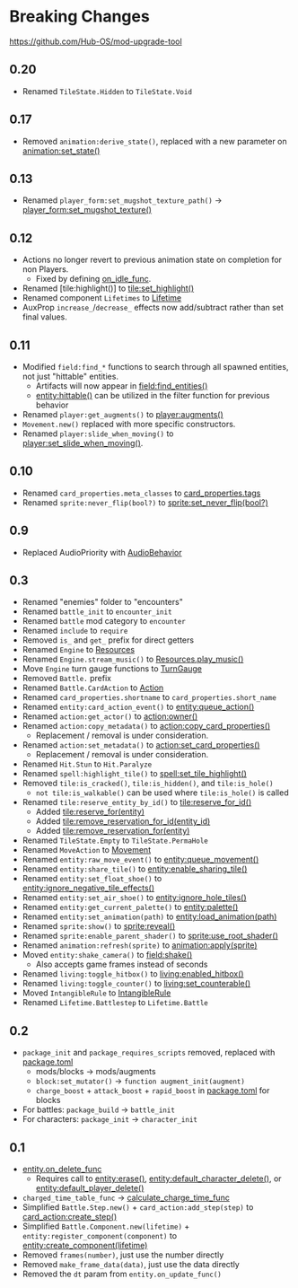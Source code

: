 # Breaking Changes

https://github.com/Hub-OS/mod-upgrade-tool

## 0.20

- Renamed `TileState.Hidden` to `TileState.Void`

## 0.17

- Removed `animation:derive_state()`, replaced with a new parameter on [animation:set_state()](/client/lua-api/resource-api/animation#animationset_statestate-frame_data)

## 0.13

- Renamed `player_form:set_mugshot_texture_path()` -> [player_form:set_mugshot_texture()](/client/lua-api/entity-api/player#player_formset_mugshot_texturepath)

## 0.12

- Actions no longer revert to previous animation state on completion for non Players.
  - Fixed by defining [on_idle_func](/client/lua-api/entity-api/entity#entityon_idle_func--functionself).
- Renamed [tile:highlight()] to [tile:set_highlight()](/client/lua-api/field-api/tile#tileset_highlighthighlight)
- Renamed component `Lifetimes` to [Lifetime](/client/lua-api/entity-api/entity#entitycreate_componentlifetime)
- AuxProp `increase_`/`decrease_` effects now add/subtract rather than set final values.

## 0.11

- Modified `field:find_*` functions to search through all spawned entities, not just "hittable" entities.
  - Artifacts will now appear in [field:find_entities()](/client/lua-api/field-api/field#fieldfind_entitiesfunctionentity-boolean)
  - [entity:hittable()](/client/lua-api/entity-api/entity#entityhittable) can be utilized in the filter function for previous behavior
- Renamed `player:get_augments()` to [player:augments()](/client/lua-api/entity-api/player#playeraugments)
- `Movement.new()` replaced with more specific constructors.
- Renamed `player:slide_when_moving()` to [player:set_slide_when_moving()](/client/lua-api/entity-api/player#playerset_slide_when_movingbool).

## 0.10

- Renamed `card_properties.meta_classes` to [card_properties.tags](/client/lua-api/attack-api/cards#card_propertiestags)
- Renamed `sprite:never_flip(bool?)` to [sprite:set_never_flip(bool?)](/client/lua-api/resource-api/sprite#spriteset_never_flipnever_flip)

## 0.9

- Replaced AudioPriority with [AudioBehavior](/client/lua-api/resource-api/resources#audiobehavior)

## 0.3

- Renamed "enemies" folder to "encounters"
- Renamed `battle_init` to `encounter_init`
- Renamed `battle` mod category to `encounter`
- Renamed `include` to `require`
- Removed `is_` and `get_` prefix for direct getters
- Renamed `Engine` to [Resources](/client/lua-api/resource-api/resources#resourcesplay_musicpath-loops)
- Renamed `Engine.stream_music()` to [Resources.play_music()](/client/lua-api/resource-api/resources)
- Move `Engine` turn gauge functions to [TurnGauge](/client/lua-api/attack-api/turn-gauge)
- Removed `Battle.` prefix
- Renamed `Battle.CardAction` to [Action](/client/lua-api/attack-api/action)
- Renamed `card_properties.shortname` to `card_properties.short_name`
- Renamed `entity:card_action_event()` to [entity:queue_action()](/client/lua-api/entity-api/entity#entityqueue_actionaction)
- Renamed `action:get_actor()` to [action:owner()](/client/lua-api/attack-api/action#actionowner)
- Renamed `action:copy_metadata()` to [action:copy_card_properties()](/client/lua-api/attack-api/action#actioncopy_card_properties)
  - Replacement / removal is under consideration.
- Renamed `action:set_metadata()` to [action:set_card_properties()](/client/lua-api/attack-api/action#actionset_card_propertiescard_properties)
  - Replacement / removal is under consideration.
- Renamed `Hit.Stun` to `Hit.Paralyze`
- Renamed `spell:highlight_tile()` to [spell:set_tile_highlight()](/client/lua-api/entity-api/spell/#spellset_tile_highlighthighlight)
- Removed `tile:is_cracked()`, `tile:is_hidden()`, and `tile:is_hole()`
  - `not tile:is_walkable()` can be used where `tile:is_hole()` is called
- Renamed `tile:reserve_entity_by_id()` to [tile:reserve_for_id()](/client/lua-api/field-api/tile#tilereserve_for_identity_id)
  - Added [tile:reserve_for(entity)](/client/lua-api/field-api/tile#tilereserve_forentity)
  - Added [tile:remove_reservation_for_id(entity_id)](/client/lua-api/field-api/tile#tileremove_reservation_for_identity_id)
  - Added [tile:remove_reservation_for(entity)](/client/lua-api/field-api/tile#tileremove_reservation_forentity)
- Renamed `TileState.Empty` to `TileState.PermaHole`
- Renamed `MoveAction` to [Movement](/client/lua-api/field-api/movement)
- Renamed `entity:raw_move_event()` to [entity:queue_movement()](/client/lua-api/entity-api/entity#entityqueue_movementmovement)
- Renamed `entity:share_tile()` to [entity:enable_sharing_tile()](/client/lua-api/entity-api/entity#entityenable_sharing_tileshare)
- Renamed `entity:set_float_shoe()` to [entity:ignore_negative_tile_effects()](/client/lua-api/entity-api/entity#entityignore_negative_tile_effectsenabled)
- Renamed `entity:set_air_shoe()` to [entity:ignore_hole_tiles()](/client/lua-api/entity-api/entity#entityignore_hole_tilesenabled)
- Renamed `entity:get_current_palette()` to [entity:palette()](/client/lua-api/entity-api/entity#entitypalette)
- Renamed `entity:set_animation(path)` to [entity:load_animation(path)](/client/lua-api/entity-api/entity#entityload_animationpath)
- Renamed `sprite:show()` to [sprite:reveal()](/client/lua-api/resource-api/sprite#spritereveal)
- Renamed `sprite:enable_parent_shader()` to [sprite:use_root_shader()](/client/lua-api/resource-api/sprite#spriteuse_root_shaderenable)
- Renamed `animation:refresh(sprite)` to [animation:apply(sprite)](/client/lua-api/resource-api/animation#animationapplysprite)
- Moved `entity:shake_camera()` to [field:shake()](/client/lua-api/field-api/field#fieldshakestrength-duration)
  - Also accepts game frames instead of seconds
- Renamed `living:toggle_hitbox()` to [living:enabled_hitbox()](/client/lua-api/entity-api/living#livingenable_hitboxenabled)
- Renamed `living:toggle_counter()` to [living:set_counterable()](/client/lua-api/entity-api/living#livingset_counterableenabled)
- Moved `IntangibleRule` to [IntangibleRule](/client/lua-api/defense-api/intangible-rule)
- Renamed `Lifetime.Battlestep` to `Lifetime.Battle`

## 0.2

- `package_init` and `package_requires_scripts` removed, replaced with [package.toml](/client/packages)
  - mods/blocks -> mods/augments
  - `block:set_mutator()` -> `function augment_init(augment)`
  - `charge_boost` + `attack_boost` + `rapid_boost` in [package.toml](/client/packages) for blocks
- For battles: `package_build` -> `battle_init`
- For characters: `package_init` -> `character_init`

## 0.1

- [entity.on_delete_func](/client/lua-api/entity-api/entity#entityon_delete_func--functionself)
  - Requires call to [entity:erase()](/client/lua-api/entity-api/entity#entityerase), [entity:default_character_delete()](/client/lua-api/entity-api/entity#entitydefault_character_delete), or [entity:default_player_delete()](/client/lua-api/entity-api/entity#entitydefault_player_delete)
- `charged_time_table_func` -> [calculate_charge_time_func](/client/lua-api/entity-api/player#playercalculate_charge_time_func--functionself-number)
- Simplified `Battle.Step.new()` + `card_action:add_step(step)` to [card_action:create_step()](/client/lua-api/attack-api/action#actioncreate_step)
- Simplified `Battle.Component.new(lifetime)` + `entity:register_component(component)` to [entity:create_component(lifetime)](/client/lua-api/entity-api/entity#entitycreate_componentlifetime)
- Removed `frames(number)`, just use the number directly
- Removed `make_frame_data(data)`, just use the data directly
- Removed the `dt` param from `entity.on_update_func()`
